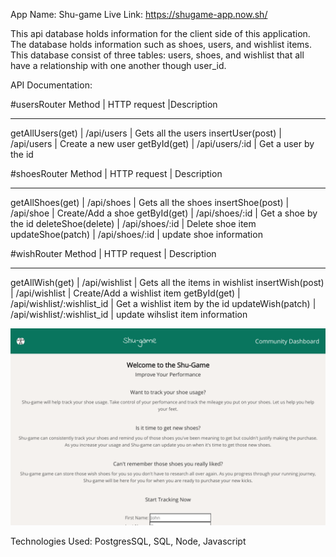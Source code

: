 App Name: Shu-game
Live Link: https://shugame-app.now.sh/

This api database holds information for the client side of this application.  The database holds information such as shoes, users, and wishlist items.  This database consist of three tables: users, shoes, and wishlist that all have a relationship with one another though user_id.  

API Documentation:

#usersRouter
Method | HTTP request |Description

---

getAllUsers(get) | /api/users | Gets all the users
insertUser(post) | /api/users | Create a new user
getById(get) | /api/users/:id | Get a user by the id

#shoesRouter
Method | HTTP request | Description

---

getAllShoes(get) | /api/shoes | Gets all the shoes
insertShoe(post) | /api/shoe | Create/Add a shoe
getById(get) | /api/shoes/:id | Get a shoe by the id
deleteShoe(delete) | /api/shoes/:id | Delete shoe item
updateShoe(patch) | /api/shoes/:id | update shoe information

#wishRouter
Method | HTTP request | Description

---

getAllWish(get) | /api/wishlist | Gets all the items in wishlist
insertWish(post) | /api/wishlist | Create/Add a wishlist item
getById(get) | /api/wishlist/:wishlist_id | Get a wishlist item by the id
updateWish(patch) | /api/wishlist/:wishlist_id | update wihslist item information

![ScreenShot](screenshot.png)


Technologies Used: PostgresSQL, SQL, Node, Javascript 
